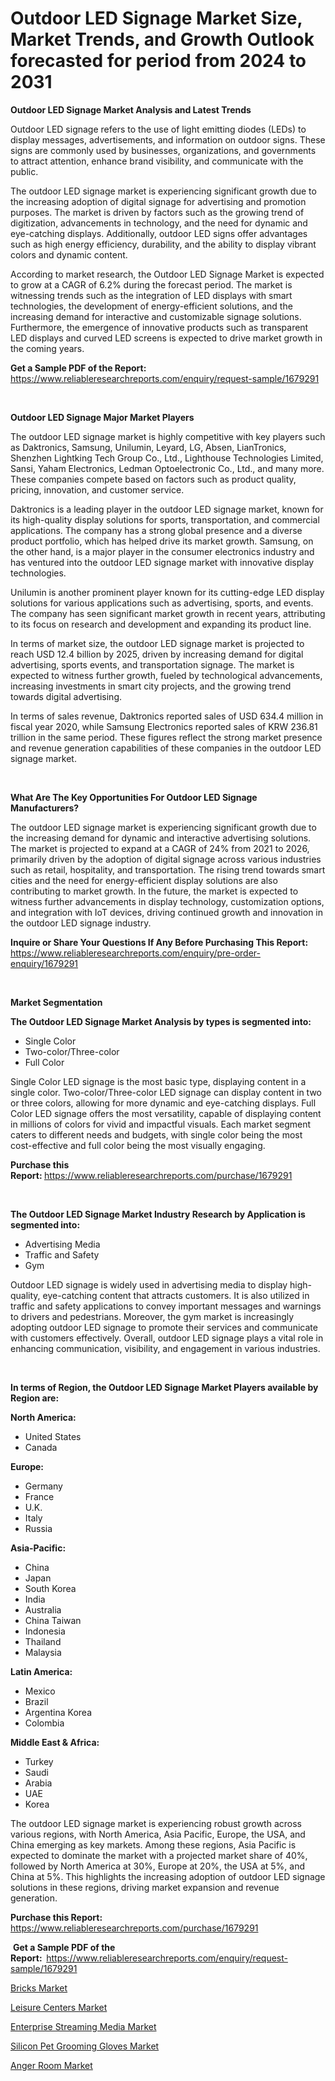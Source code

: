 <p><h1>Outdoor LED Signage Market Size, Market Trends, and Growth Outlook forecasted for period from 2024 to 2031</h1></p><p><strong>Outdoor LED Signage Market Analysis and Latest Trends</strong></p>
<p><p>Outdoor LED signage refers to the use of light emitting diodes (LEDs) to display messages, advertisements, and information on outdoor signs. These signs are commonly used by businesses, organizations, and governments to attract attention, enhance brand visibility, and communicate with the public.</p><p>The outdoor LED signage market is experiencing significant growth due to the increasing adoption of digital signage for advertising and promotion purposes. The market is driven by factors such as the growing trend of digitization, advancements in technology, and the need for dynamic and eye-catching displays. Additionally, outdoor LED signs offer advantages such as high energy efficiency, durability, and the ability to display vibrant colors and dynamic content.</p><p>According to market research, the Outdoor LED Signage Market is expected to grow at a CAGR of 6.2% during the forecast period. The market is witnessing trends such as the integration of LED displays with smart technologies, the development of energy-efficient solutions, and the increasing demand for interactive and customizable signage solutions. Furthermore, the emergence of innovative products such as transparent LED displays and curved LED screens is expected to drive market growth in the coming years.</p></p>
<p><strong>Get a Sample PDF of the Report:&nbsp;</strong> <a href="https://www.reliableresearchreports.com/enquiry/request-sample/1679291">https://www.reliableresearchreports.com/enquiry/request-sample/1679291</a></p>
<p>&nbsp;</p>
<p><strong>Outdoor LED Signage Major Market Players</strong></p>
<p><p>The outdoor LED signage market is highly competitive with key players such as Daktronics, Samsung, Unilumin, Leyard, LG, Absen, LianTronics, Shenzhen Lightking Tech Group Co., Ltd., Lighthouse Technologies Limited, Sansi, Yaham Electronics, Ledman Optoelectronic Co., Ltd., and many more. These companies compete based on factors such as product quality, pricing, innovation, and customer service.</p><p>Daktronics is a leading player in the outdoor LED signage market, known for its high-quality display solutions for sports, transportation, and commercial applications. The company has a strong global presence and a diverse product portfolio, which has helped drive its market growth. Samsung, on the other hand, is a major player in the consumer electronics industry and has ventured into the outdoor LED signage market with innovative display technologies.</p><p>Unilumin is another prominent player known for its cutting-edge LED display solutions for various applications such as advertising, sports, and events. The company has seen significant market growth in recent years, attributing to its focus on research and development and expanding its product line.</p><p>In terms of market size, the outdoor LED signage market is projected to reach USD 12.4 billion by 2025, driven by increasing demand for digital advertising, sports events, and transportation signage. The market is expected to witness further growth, fueled by technological advancements, increasing investments in smart city projects, and the growing trend towards digital advertising.</p><p>In terms of sales revenue, Daktronics reported sales of USD 634.4 million in fiscal year 2020, while Samsung Electronics reported sales of KRW 236.81 trillion in the same period. These figures reflect the strong market presence and revenue generation capabilities of these companies in the outdoor LED signage market.</p></p>
<p>&nbsp;</p>
<p><strong>What Are The Key Opportunities For Outdoor LED Signage Manufacturers?</strong></p>
<p><p>The outdoor LED signage market is experiencing significant growth due to the increasing demand for dynamic and interactive advertising solutions. The market is projected to expand at a CAGR of 24% from 2021 to 2026, primarily driven by the adoption of digital signage across various industries such as retail, hospitality, and transportation. The rising trend towards smart cities and the need for energy-efficient display solutions are also contributing to market growth. In the future, the market is expected to witness further advancements in display technology, customization options, and integration with IoT devices, driving continued growth and innovation in the outdoor LED signage industry.</p></p>
<p><strong>Inquire or Share Your Questions If Any Before Purchasing This Report:</strong> <a href="https://www.reliableresearchreports.com/enquiry/pre-order-enquiry/1679291">https://www.reliableresearchreports.com/enquiry/pre-order-enquiry/1679291</a></p>
<p>&nbsp;</p>
<p><strong>Market Segmentation</strong></p>
<p><strong>The Outdoor LED Signage Market Analysis by types is segmented into:</strong></p>
<p><ul><li>Single Color</li><li>Two-color/Three-color</li><li>Full Color</li></ul></p>
<p><p>Single Color LED signage is the most basic type, displaying content in a single color. Two-color/Three-color LED signage can display content in two or three colors, allowing for more dynamic and eye-catching displays. Full Color LED signage offers the most versatility, capable of displaying content in millions of colors for vivid and impactful visuals. Each market segment caters to different needs and budgets, with single color being the most cost-effective and full color being the most visually engaging.</p></p>
<p><strong>Purchase this Report:&nbsp;</strong><a href="https://www.reliableresearchreports.com/purchase/1679291">https://www.reliableresearchreports.com/purchase/1679291</a></p>
<p>&nbsp;</p>
<p><strong>The Outdoor LED Signage Market Industry Research by Application is segmented into:</strong></p>
<p><ul><li>Advertising Media</li><li>Traffic and Safety</li><li>Gym</li></ul></p>
<p><p>Outdoor LED signage is widely used in advertising media to display high-quality, eye-catching content that attracts customers. It is also utilized in traffic and safety applications to convey important messages and warnings to drivers and pedestrians. Moreover, the gym market is increasingly adopting outdoor LED signage to promote their services and communicate with customers effectively. Overall, outdoor LED signage plays a vital role in enhancing communication, visibility, and engagement in various industries.</p></p>
<p>&nbsp;</p>
<p><strong>In terms of Region, the Outdoor LED Signage Market Players available by Region are:</strong></p>
<p>
    <p> <strong> North America: </strong>
        <ul>
            <li>United States</li>
            <li>Canada</li>
        </ul>
        </p> 
    <p> <strong> Europe: </strong>
        <ul>
            <li>Germany</li>
            <li>France</li>
            <li>U.K.</li>
            <li>Italy</li>
            <li>Russia</li>
        </ul>
        </p> 
    <p> <strong> Asia-Pacific: </strong>
        <ul>
            <li>China</li>
            <li>Japan</li>
            <li>South Korea</li>
            <li>India</li>
            <li>Australia</li>
            <li>China Taiwan</li>
            <li>Indonesia</li>
            <li>Thailand</li>
            <li>Malaysia</li>
        </ul>
        </p> 
    <p> <strong> Latin America: </strong>
        <ul>
            <li>Mexico</li>
            <li>Brazil</li>
            <li>Argentina Korea</li>
            <li>Colombia</li>
        </ul>
        </p> 
    <p> <strong> Middle East & Africa: </strong>
        <ul>
            <li>Turkey</li>
            <li>Saudi</li>
            <li>Arabia</li>
            <li>UAE</li>
            <li>Korea</li>
        </ul>
    </p>
    </p>
<p><p>The outdoor LED signage market is experiencing robust growth across various regions, with North America, Asia Pacific, Europe, the USA, and China emerging as key markets. Among these regions, Asia Pacific is expected to dominate the market with a projected market share of 40%, followed by North America at 30%, Europe at 20%, the USA at 5%, and China at 5%. This highlights the increasing adoption of outdoor LED signage solutions in these regions, driving market expansion and revenue generation.</p></p>
<p><strong>Purchase this Report: </strong><a href="https://www.reliableresearchreports.com/purchase/1679291">https://www.reliableresearchreports.com/purchase/1679291</a></p>
<p>&nbsp;<strong>Get a Sample PDF of the Report:&nbsp;&nbsp;</strong><a href="https://www.reliableresearchreports.com/enquiry/request-sample/1679291">https://www.reliableresearchreports.com/enquiry/request-sample/1679291</a></p>
<p><strong></strong></p>
<p><p><a href="https://github.com/mbisetmhermsr/Market-Research-Report-List-1/blob/main/bricks-market.md">Bricks Market</a></p><p><a href="https://medium.com/@skylargrant2023/leisure-centers-market-share-evolution-and-market-growth-trends-2024-2031-7724ac3f8c3f">Leisure Centers Market</a></p><p><a href="https://medium.com/@skylargrant2023/enterprise-streaming-media-market-analysis-its-cagr-market-segmentation-and-global-industry-d37dcad20c55">Enterprise Streaming Media Market</a></p><p><a href="https://github.com/zjyglelu/Market-Research-Report-List-1/blob/main/silicon-pet-grooming-gloves-market.md">Silicon Pet Grooming Gloves Market</a></p><p><a href="https://medium.com/@skylargrant2023/anger-room-market-competitive-analysis-market-trends-and-forecast-to-2031-2a990a27b0e3">Anger Room Market</a></p></p>
